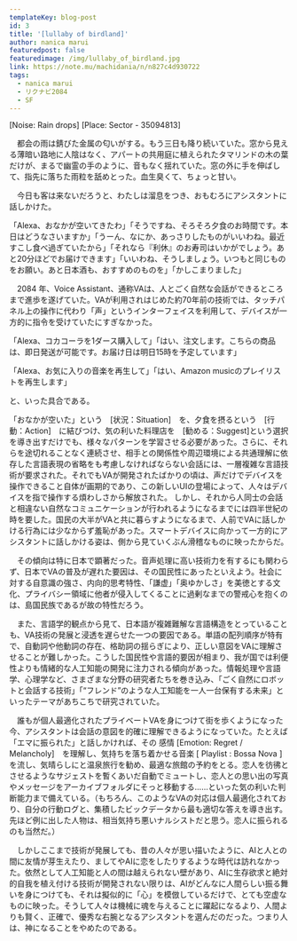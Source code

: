 ```yaml
---
templateKey: blog-post
id: 3
title: '[lullaby of birdland]'
author: nanica marui
featuredpost: false
featuredimage: /img/lullaby_of_birdland.jpg
link: https://note.mu/machidania/n/n827c4d930722
tags:
  - nanica marui
  - リクナビ2084
  - SF
---
```

[Noise: Rain drops] [Place: Sector - 35094813]

　都会の雨は錆びた金属の匂いがする。もう三日も降り続いていた。窓から見える薄暗い路地に人陰はなく、アパートの共用庭に植えられたタマリンドの木の葉だけが、まるで幽霊の手のように、音もなく揺れていた。窓の外に手を伸ばして、指先に落ちた雨粒を舐めとった。血生臭くて、ちょっと甘い。

　今日も客は来ないだろうと、わたしは溜息をつき、おもむろにアシスタントに話しかけた。

「Alexa、おなかが空いてきたわ」「そうですね、そろそろ夕食のお時間です。本日はどうなさいますか」「うーん、なにか、あっさりしたものがいいわね。最近すこし食べ過ぎていたから」「それなら『利休』のお寿司はいかがでしょう。あと20分ほどでお届けできます」「いいわね、そうしましょう。いつもと同じものをお願い。あと日本酒も、おすすめのものを」「かしこまりました」

　2084 年、Voice Assistant、通称VAは、人とごく自然な会話ができるところまで進歩を遂げていた。VAが利用されはじめた約70年前の技術では、タッチパネル上の操作に代わり「声」というインターフェイスを利用して、デバイスが一方的に指令を受けていたにすぎなかった。

「Alexa、コカコーラを1ダース購入して」「はい、注文します。こちらの商品は、即日発送が可能です。お届け日は明日15時を予定しています」

「Alexa、お気に入りの音楽を再生して」「はい、Amazon musicのプレイリストを再生します」

と、いった具合である。

「おなかが空いた」という　[状況：Situation]　を、夕食を摂るという　[行動：Action]　に結びつけ、気の利いた料理店を　[勧める：Suggest]という選択を導き出すだけでも、様々なパターンを学習させる必要があった。さらに、それらを途切れることなく連続させ、相手との関係性や周辺環境による共通理解に依存した言語表現の省略をも考慮しなければならない会話には、一層複雑な言語技術が要求された。それでもVAが開発されたばかりの頃は、声だけでデバイスを操作できること自体が画期的であり、この新しいUIの登場によって、人々はデバイスを指で操作する煩わしさから解放された。
しかし、それから人同士の会話と相違ない自然なコミュニケーションが行われるようになるまでには四半世紀の時を要した。国民の大半がVAと共に暮らすようになるまで、人前でVAに話しかける行為には少なからず羞恥があった。スマートデバイスに向かって一方的にアシスタントに話しかける姿は、側から見ていくぶん滑稽なものに映ったからだ。

　その傾向は特に日本で顕著だった。音声処理に高い技術力を有するにも関わらず、日本でVAの普及が遅れた要因は、その国民性にあったといえよう。社会に対する自意識の強さ、内向的思考特性、「謙虚」「奥ゆかしさ」を美徳とする文化、プライバシー領域に他者が侵入してくることに過剰なまでの警戒心を抱くのは、島国民族であるが故の特性だろう。

　また、言語学的観点から見て、日本語が複雑難解な言語構造をとっていることも、VA技術の発展と浸透を遅らせた一つの要因である。単語の配列順序が特有で、自動詞や他動詞の存在、格助詞の揺らぎにより、正しい意図をVAに理解させることが難しかった。こうした国民性や言語的要因が相まり、我が国では利便性よりも情緒的な人工知能の開発に注力される傾向があった。情報処理や言語学、心理学など、さまざまな分野の研究者たちを巻き込み、「ごく自然にロボットと会話する技術」「“フレンド”のような人工知能を一人一台保有する未来」といったテーマがあちこちで研究されていた。

　誰もが個人最適化されたプライベートVAを身につけて街を歩くようになった今、アシスタントは会話の意図を的確に理解できるようになっていた。たとえば「エマに振られた」と話しかければ、その 感情 [Emotion: Regret / Melancholy]　を理解し、気持ちを落ち着かせる音楽 [ Playlist : Bossa Nova ] を流し、気晴らしにと温泉旅行を勧め、最適な旅館の予約をとる。恋人を彷彿とさせるようなサジェストを暫くあいだ自動でミュートし、恋人との思い出の写真やメッセージをアーカイブフォルダにそっと移動する……といった気の利いた判断能力まで備えている。（もちろん、このようなVAの対応は個人最適化されており、自分の行動ログと、集積したビックデータから最も適切な答えを導き出す。先ほど例に出した人物は、相当気持ち悪いナルシストだと思う。恋人に振られるのも当然だ。）

　しかしここまで技術が発展しても、昔の人々が思い描いたように、AIと人との間に友情が芽生えたり、ましてやAIに恋をしたりするような時代は訪れなかった。依然として人工知能と人の間は越えられない壁があり、AIに生存欲求と絶対的自我を植え付ける技術が開発されない限りは、AIがどんなに人間らしい振る舞いを身につけても、それは擬似的に「心」を模倣しているだけで、とても空虚なものに映った。そうして人々は機械に魂を与えることに躍起になるより、人間よりも賢く、正確で、優秀な右腕となるアシスタントを選んだのだった。つまり人は、神になることをやめたのである。
